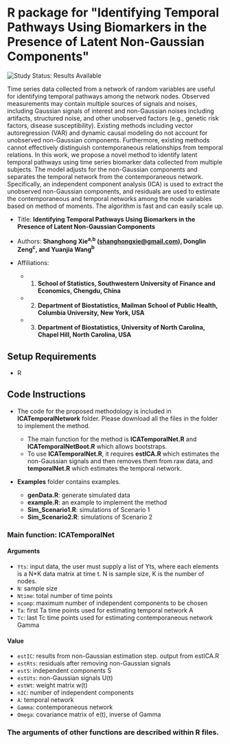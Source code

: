 
# R package for "Identifying Temporal Pathways Using Biomarkers in the Presence of Latent Non-Gaussian Components"

<img src="https://img.shields.io/badge/Study%20Status-Results%20Available-yellow.svg" alt="Study Status: Results Available"> 

Time series data collected from a network of random variables are useful for identifying temporal pathways among the network nodes. Observed measurements may contain multiple sources of signals and noises, including Gaussian signals of interest and non-Gaussian noises including artifacts, structured noise, and other unobserved factors (e.g., genetic risk factors, disease susceptibility). Existing methods including vector autoregression (VAR) and dynamic causal modeling do not account for unobserved non-Gaussian components. Furthermore, existing methods cannot effectively distinguish contemporaneous relationships from temporal relations. In this work, we propose a novel method to identify latent temporal pathways using time series biomarker data collected from multiple subjects. The model adjusts for the non-Gaussian components and separates the temporal network from the contemporaneous network. Specifically, an independent component analysis (ICA) is used to extract the unobserved non-Gaussian components, and residuals are used to estimate the contemporaneous and temporal networks among the node variables based on method of moments. The algorithm is fast and can easily scale up. 

- Title: **Identifying Temporal Pathways Using Biomarkers in the Presence of Latent Non-Gaussian Components**

- Authors: **Shanghong Xie<sup>a,b</sup> (shanghongxie@gmail.com), Donglin Zeng<sup>c</sup>, and Yuanjia Wang<sup>b</sup>**

- Affiliations:
   + 1. **School of Statistics, Southwestern University of Finance and Economics, Chengdu, China**
   + 2. **Department of Biostatistics, Mailman School of Public Health, Columbia University, New York, USA**
   + 3. **Department of Biostatistics, University of North Carolina, Chapel Hill, North Carolina, USA**
  



## Setup Requirements
- R


## Code Instructions

- The code for the proposed methodology is included in **ICATemporalNetwork** folder. Please download all the files in the folder to implement the method.
  + The main function for the method is **ICATemporalNet.R** and **ICATemporalNetBoot.R** which allows bootstraps.
  + To use **ICATemporalNet.R**, it requires **estICA.R** which estimates the non-Gaussian signals and then removes them from raw data, and **temporalNet.R** which estimates the temporal network. 


 
- **Examples** folder contains examples.
   + **genData.R**: generate simulated data
   + **example.R**: an example to implement the method
   + **Sim_Scenario1.R**: simulations of Scenario 1
   + **Sim_Scenario2.R**: simulations of Scenario 2

### Main function: ICATemporalNet
#### Arguments
+ `Yts`: input data, the user must supply a list of Yts, where each elements is a N*K data matrix at time t. N is sample size, K is the number of nodes.
+ `N`: sample size
+ `Ntime`: total number of time points
+ `ncomp`:  maximum number of independent components to be chosen
+  `Ta`: first Ta time points used for estimating temporal network A
+  `Tc`: last Tc time points used for estimating contemporaneous network Gamma

#### Value
+ `estIC`: results from non-Gaussian estimation step. output from estICA.R
+ `estRts`: residuals after removing non-Gaussian signals
+ `estS`: independent components S
+ `estUts`: non-Gaussian signals U(t)
+ `estWt`: weight matrix w(t)
+  `nIC`: number of independent components
+  `A`: temporal network
+  `Gamma`: contemporaneous network
+  `Omega`: covariance matrix of e(t), inverse of Gamma

### The arguments of other functions are described within R files.
 
